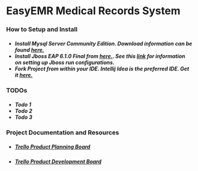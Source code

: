 EasyEMR Medical Records System
===============================


<h3> How to Setup and Install </h3>

<h5><ul>
        <li>Install Mysql Server Community Edition.  Download information can be found <a href="http://www.mysql.com/products/community/" >here.</a></li>
        <li>Install Jboss EAP 6.1.0 Final from <a href="" >here.</a>.  See this <a href="http://www.jetbrains.com/idea/training/demos/JBoss_server.html">link</a> for information on setting up Jboss run configurations.</li> 
        <li> Fork Project from within your IDE.  Intellij Idea is the preferred IDE.  Get it <a href="http://www.jetbrains.com/idea/download/index.html">here.</a></li>
</ul></h5>

<h3> TODOs </h3>
<h5><ul> <li>Todo 1</li> <li>Todo 2</li> <li>Todo 3</li> </ul></h5>

<h3> Project Documentation and Resources </h3>

<ul>
<li><h5><a href="https://trello.com/b/8kKSM4bP/product-planning-haiti-emr">Trello Product Planning Board</a></h5></li>
<li><h5> <a href="https://trello.com/b/WiaFlzd5/development-haiti-emr">Trello Product Development Board</a> </h5></li>
</ul>
